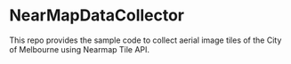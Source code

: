 # NearMapDataCollector
This repo provides the sample code to collect aerial image tiles of the City of Melbourne using Nearmap Tile API.
